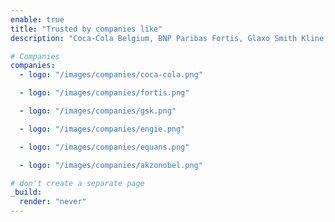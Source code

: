 ```yaml
---
enable: true
title: "Trusted by companies like"
description: "Coca-Cola Belgium, BNP Paribas Fortis, Glaxo Smith Kline, Engie Solutions, Equans Belgium, AkzoNobel, Schenk, Credit General, Labima, JPass International, T-Plan, Sopres, Tott Systems, Baxter, Belgian Olympic Committee, Transnubel"

# Companies
companies:
  - logo: "/images/companies/coca-cola.png"

  - logo: "/images/companies/fortis.png"

  - logo: "/images/companies/gsk.png"

  - logo: "/images/companies/engie.png"

  - logo: "/images/companies/equans.png"

  - logo: "/images/companies/akzonobel.png"

# don't create a separate page
_build:
  render: "never"
---
```

